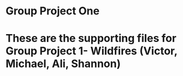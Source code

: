 # Group Project One
# These are the supporting files for Group Project 1- Wildfires (Victor, Michael, Ali, Shannon)
